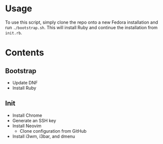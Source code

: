 Usage
=====

To use this script, simply clone the repo onto a new Fedora installation and run `./bootstrap.sh`. This will install Ruby and continue the installation from `init.rb`.

Contents
========

Bootstrap
---------
- Update DNF
- Install Ruby

Init
----
- Install Chrome
- Generate an SSH key
- Install Neovim
  - Clone configuration from GitHub
- Install i3wm, i3bar, and dmenu
